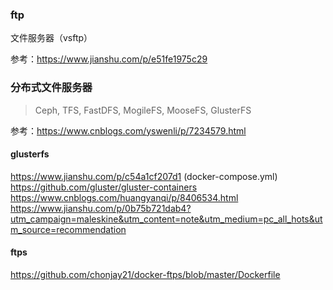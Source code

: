 ### ftp
文件服务器（vsftp）

参考：https://www.jianshu.com/p/e51fe1975c29

### 分布式文件服务器
> Ceph, TFS, FastDFS, MogileFS, MooseFS, GlusterFS

参考：https://www.cnblogs.com/yswenli/p/7234579.html

#### glusterfs
https://www.jianshu.com/p/c54a1cf207d1 (docker-compose.yml)<br/>
https://github.com/gluster/gluster-containers<br/>
https://www.cnblogs.com/huangyanqi/p/8406534.html<br/>
https://www.jianshu.com/p/0b75b721dab4?utm_campaign=maleskine&utm_content=note&utm_medium=pc_all_hots&utm_source=recommendation
#### ftps
https://github.com/chonjay21/docker-ftps/blob/master/Dockerfile
